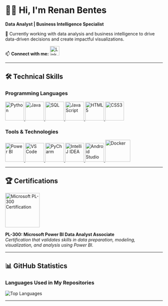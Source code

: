 # 👋🏽 Hi, I'm Renan Bentes

**Data Analyst | Business Intelligence Specialist**

🔭 Currently working with data analysis and business intelligence to drive data-driven decisions and create impactful visualizations.

📫 **Connect with me:**
<a href="https://www.linkedin.com/in/renan-bentes731/" target="_blank" rel="noreferrer">
  <img title="LinkedIn Profile" src="https://cdn.jsdelivr.net/gh/devicons/devicon/icons/linkedin/linkedin-original.svg" width="30" height="30" alt="LinkedIn">
</a>

---

## 🛠️ Technical Skills

### Programming Languages
<p align="left">

  <a href="https://www.python.org" target="_blank" rel="noreferrer">
    <img title="Python" src="https://cdn.jsdelivr.net/gh/devicons/devicon/icons/python/python-original.svg" width="60" height="60" alt="Python"/>
  </a>
  
  <a href="https://dev.java/" target="_blank" rel="noreferrer">
    <img title="Java" src="https://cdn.jsdelivr.net/gh/devicons/devicon/icons/java/java-original.svg" width="60" height="60" alt="Java"/>
  </a>
  
  <a href="https://www.oracle.com/br/database/technologies/appdev/sql.html" target="_blank" rel="noreferrer">
  <img title="SQL" src="https://code.benco.io/icon-collection/azure-docs/sql-database.svg" width="60" height="60" alt="SQL"/>
  </a>
  
  <a href="https://www.javascript.com/" target="_blank" rel="noreferrer">
    <img title="JavaScript" src="https://cdn.jsdelivr.net/gh/devicons/devicon/icons/javascript/javascript-original.svg" width="60" height="60" alt="JavaScript"/>
  </a>

  <a href="https://html.spec.whatwg.org/" target="_blank" rel="noreferrer">
    <img title="HTML5" src="https://cdn.jsdelivr.net/gh/devicons/devicon/icons/html5/html5-original.svg" width="60" height="60" alt="HTML5"/>
  </a>
  
  <a href="https://www.w3.org/Style/CSS/Overview.en.html" target="_blank" rel="noreferrer">
    <img title="CSS3" src="https://cdn.jsdelivr.net/gh/devicons/devicon/icons/css3/css3-original.svg" width="60" height="60" alt="CSS3"/>
  </a>
</p>

### Tools & Technologies
<p align="left">
  <a href="https://powerbi.microsoft.com/pt-br/" target="_blank" rel="noreferrer">
    <img title="Power BI" src="https://cdn-dynmedia-1.microsoft.com/is/image/microsoftcorp/PowerBI_17x17?resMode=sharp2&op_usm=1.5,0.65,15,0&wid=96&hei=96&qlt=100&fmt=png-alpha&fit=constrain" width="60" height="60" alt="Power BI"/>
  </a>
  
  <a href="https://code.visualstudio.com/" target="_blank" rel="noreferrer">
    <img title="VS Code" src="https://cdn.jsdelivr.net/gh/devicons/devicon/icons/vscode/vscode-original.svg" width="60" height="60" alt="VS Code"/>
  </a>
  
  <a href="https://www.jetbrains.com/pycharm/" target="_blank" rel="noreferrer">
    <img title="PyCharm" src="https://cdn.jsdelivr.net/gh/devicons/devicon/icons/pycharm/pycharm-original.svg" width="60" height="60" alt="PyCharm"/>
  </a>
  
  <a href="https://www.jetbrains.com/idea/" target="_blank" rel="noreferrer">
    <img title="IntelliJ IDEA" src="https://upload.wikimedia.org/wikipedia/commons/9/9c/IntelliJ_IDEA_Icon.svg" width="60" height="60" alt="IntelliJ IDEA"/>
  </a>

  <a href="https://developer.android.com/studio" target="_blank" rel="noreferrer">
  <img title="Android Studio" src="https://cdn.jsdelivr.net/gh/devicons/devicon/icons/androidstudio/androidstudio-original.svg" width="60" height="60" alt="Android Studio"/>
    
  <a href="https://www.docker.com/" target="_blank" rel="noreferrer">
    <img title="Docker" src="https://cdn.jsdelivr.net/gh/devicons/devicon/icons/docker/docker-original.svg" width="80" height="70" alt="Docker"/>
  </a>
  

  </a>
</p>

---

## 🏆 Certifications

<div align="left">
  <a href="https://learn.microsoft.com/api/credentials/share/pt-br/RenanBentesdeOliveira-8235/770D811EDB5C9FE0?sharingId" target="_blank" rel="noreferrer">
    <img title="Microsoft Certification: PL-300" src="https://img-c.udemycdn.com/open-badges/v2/badge-class/1187084601/image8785156127069470121.png" width="110" height="110" alt="Microsoft PL-300 Certification"/>
  </a>
</div>

**PL-300: Microsoft Power BI Data Analyst Associate**  
*Certification that validates skills in data preparation, modeling, visualization, and analysis using Power BI.*

---

## 📊 GitHub Statistics

### Languages Used in My Repositories
![Top Languages](https://github-readme-stats.vercel.app/api/top-langs/?username=RenanBentes&layout=compact&theme=dracula&hide_border=true)

---
